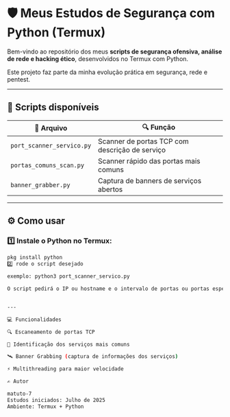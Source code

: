# 🛡️ Meus Estudos de Segurança com Python (Termux)

Bem-vindo ao repositório dos meus **scripts de segurança ofensiva, análise de rede e hacking ético**, desenvolvidos no Termux com Python.

Este projeto faz parte da minha evolução prática em segurança, rede e pentest.

---

## 🚀 **Scripts disponíveis**

| 📂 Arquivo                | 🔍 Função                                      |
|--------------------------|-----------------------------------------------|
| `port_scanner_servico.py` | Scanner de portas TCP com descrição de serviço |
| `portas_comuns_scan.py`   | Scanner rápido das portas mais comuns         |
| `banner_grabber.py`       | Captura de banners de serviços abertos        |

---

## ⚙️ **Como usar**

### 1️⃣ Instale o Python no Termux:

```bash
pkg install python
2️⃣ rode o script desejado

exemplo: python3 port_scanner_servico.py

O script pedirá o IP ou hostname e o intervalo de portas ou portas específicas (no caso do banner grabbing).


---

💻 Funcionalidades

🔍 Escaneamento de portas TCP

🧩 Identificação dos serviços mais comuns

🛰️ Banner Grabbing (captura de informações dos serviços)

⚡ Multithreading para maior velocidade

✍️ Autor

matuto-7
Estudos iniciados: Julho de 2025
Ambiente: Termux + Python
